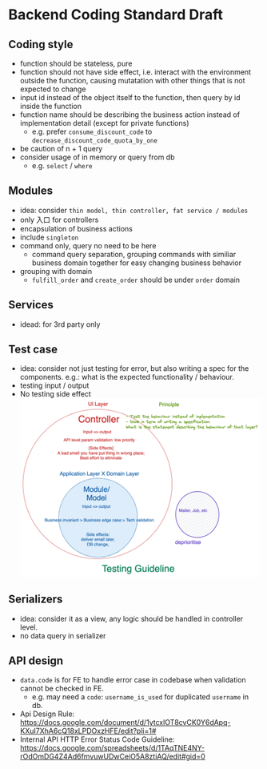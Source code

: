 # Backend Coding Standard Draft

## Coding style
- function should be stateless, pure
- function should not have side effect, i.e. interact with the environment outside the function, causing mutatation with other things that is not expected to change
- input id instead of the object itself to the function, then query by id inside the function
- function name should be describing the business action instead of implementation detail (except for private functions)
  - e.g. prefer `consume_discount_code` to `decrease_discount_code_quota_by_one`
- be caution of n + 1 query
- consider usage of in memory or query from db
  - e.g. `select` / `where`

## Modules
- idea: consider `thin model, thin controller, fat service / modules`
- only 入口 for controllers
- encapsulation of business actions
- include `singleton`
- command only, query no need to be here
  - command query separation, grouping commands with similiar business domain together for easy changing business behavior
- grouping with domain
  - `fulfill_order` and `create_order` should be under `order` domain 

## Services
- idead: for 3rd party only

## Test case
- idea: consider not just testing for error, but also writing a spec for the components. e.g.: what is the expected functionality / behaviour.
- testing input / output
- No testing side effect
![backend testing guideline](../../static/img/testing-guideline-BE.png)

## Serializers
- idea: consider it as a view, any logic should be handled in controller level.
- no data query in serializer

## API design
- `data.code` is for FE to handle error case in codebase when validation cannot be checked in FE.
  - e.g. may need a `code`: `username_is_used` for duplicated `username` in db. 
- Api Design Rule: https://docs.google.com/document/d/1ytcxlOT8cvCK0Y6dApq-KXuI7XhA6cQ18xLPDOxzHFE/edit?pli=1#
- Internal API HTTP Error Status Code Guideline: https://docs.google.com/spreadsheets/d/1TAqTNE4NY-rOdOmDG4Z4Ad6fmvuwUDwCeiO5A8ztiAQ/edit#gid=0

